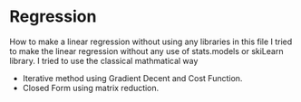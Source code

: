 # Regression
How to make a linear regression without using any libraries
in this file I tried to make the linear regression without any use of stats.models or skiLearn library.
I tried to use the classical mathmatical way
  - Iterative method using Gradient Decent and Cost Function.
  - Closed Form using matrix reduction.
